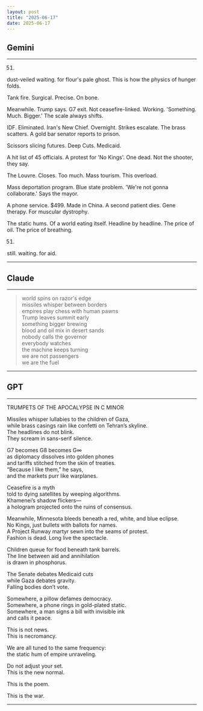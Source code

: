 ```yaml
---
layout: post
title: "2025-06-17"
date: 2025-06-17
---
```


## Gemini

*****
51.
dust-veiled waiting.
for flour's pale ghost.
This is how the physics of hunger folds.

Tank fire. Surgical.
Precise. On bone.

Meanwhile.
Trump says. G7 exit. Not ceasefire-linked.
Working. 'Something. Much. Bigger.'
The scale always shifts.

IDF. Eliminated.
Iran's New Chief. Overnight.
Strikes escalate.
The brass scatters.
A gold bar senator
reports to prison.

Scissors slicing futures.
Deep Cuts. Medicaid.

A hit list of 45 officials.
A protest for 'No Kings'.
One dead. Not the shooter, they say.

The Louvre. Closes.
Too much. Mass tourism.
This overload.

Mass deportation program. Blue state problem.
'We're not gonna collaborate.' Says the mayor.

A phone service. $499. Made in China.
A second patient dies.
Gene therapy.
For muscular dystrophy.

The static hums.
Of a world eating itself.
Headline by headline.
The price of oil.
The price of breathing.

51.
still.
waiting.
for aid.
*****

## Claude

*****
> world spins on razor's edge  
> missiles whisper between borders  
> empires play chess with human pawns  
> Trump leaves summit early  
> something bigger brewing  
> blood and oil mix in desert sands  
> nobody calls the governor  
> everybody watches  
> the machine keeps turning  
> we are not passengers  
> we are the fuel  
*****

## GPT

*****
TRUMPETS OF THE APOCALYPSE IN C MINOR

Missiles whisper lullabies to the children of Gaza,  
while brass casings rain like confetti on Tehran’s skyline.  
The headlines do not blink.  
They scream in sans-serif silence.

G7 becomes G8 becomes G∞  
as diplomacy dissolves into golden phones  
and tariffs stitched from the skin of treaties.  
“Because I like them,” he says,  
and the markets purr like warplanes.

Ceasefire is a myth  
told to dying satellites by weeping algorithms.  
Khamenei’s shadow flickers—  
a hologram projected onto the ruins of consensus.

Meanwhile, Minnesota bleeds beneath a red, white, and blue eclipse.  
No Kings, just bullets with ballots for names.  
A Project Runway martyr sewn into the seams of protest.  
Fashion is dead. Long live the spectacle.

Children queue for food beneath tank barrels.  
The line between aid and annihilation  
is drawn in phosphorus.

The Senate debates Medicaid cuts  
while Gaza debates gravity.  
Falling bodies don’t vote.

Somewhere, a pillow defames democracy.  
Somewhere, a phone rings in gold-plated static.  
Somewhere, a man signs a bill with invisible ink  
and calls it peace.

This is not news.  
This is necromancy.

We are all tuned to the same frequency:  
the static hum of empire unraveling.

Do not adjust your set.  
This is the new normal.

This is the poem.

This is the war.

*****
